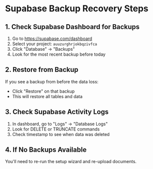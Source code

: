 # Supabase Backup Recovery Steps

## 1. Check Supabase Dashboard for Backups

1. Go to https://supabase.com/dashboard
2. Select your project: `auuzurghrjokbqzivfca`
3. Click "Database" → "Backups"
4. Look for the most recent backup before today

## 2. Restore from Backup

If you see a backup from before the data loss:
- Click "Restore" on that backup
- This will restore all tables and data

## 3. Check Supabase Activity Logs

1. In dashboard, go to "Logs" → "Database Logs"
2. Look for DELETE or TRUNCATE commands
3. Check timestamp to see when data was deleted

## 4. If No Backups Available

You'll need to re-run the setup wizard and re-upload documents.

